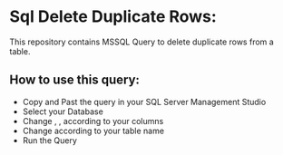 # Sql Delete Duplicate Rows:
This repository contains MSSQL Query to delete duplicate rows from a table.

## How to use this query:
 
  - Copy and Past the query in your SQL Server Management Studio
  - Select your Database
  - Change <Column1>, <Column2>, <Column3> according to your columns
  - Change <TableName> according to your table name
  - Run the Query


